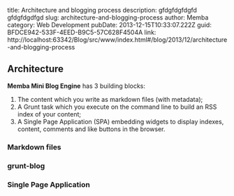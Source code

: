 title: Architecture and blogging process
description: gfdgfdgfdgfd gfdgfdgdfgd
slug: architecture-and-blogging-process
author: Memba
category: Web Development
pubDate: 2013-12-15T10:33:07.222Z
guid: BFDCE942-533F-4EED-B9C5-57C628F4504A
link: http://localhost:63342/Blog/src/www/index.html#/blog/2013/12/architecture-and-blogging-process

## Architecture

**Memba Mini Blog Engine** has 3 building blocks:

1. The content which you write as markdown files (with metadata);
2. A Grunt task which you execute on the command line to build an RSS index of your content;
3. A Single Page Application (SPA) embedding widgets to display indexes, content, comments and like buttons in the browser.

### Markdown files


### grunt-blog


### Single Page Application
